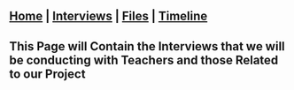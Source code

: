 
## [Home](/) | [Interviews](/tabs/interviews) | [Files](/tabs/files) | [Timeline](/tabs/timeline)


## This Page will Contain the Interviews that we will be conducting with Teachers and those Related to our Project
